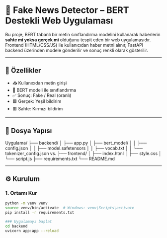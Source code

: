 # 📰 Fake News Detector – BERT Destekli Web Uygulaması

Bu proje, BERT tabanlı bir metin sınıflandırma modelini kullanarak haberlerin **sahte mi yoksa gerçek mi** olduğunu tespit eden bir web uygulamasıdır.  
Frontend (HTML/CSS/JS) ile kullanıcıdan haber metni alınır, FastAPI backend üzerinden modele gönderilir ve sonuç renkli olarak gösterilir.

---

## 🚀 Özellikler

- 📥 Kullanıcıdan metin girişi
- 🧠 BERT modeli ile sınıflandırma
- ✅ Sonuç: Fake / Real (oranlı)
- 🟩 Gerçek: Yeşil bildirim  
- 🟥 Sahte: Kırmızı bildirim

---

## 🧱 Dosya Yapısı

Uygulama/
├── backend/
│ ├── app.py
│ ├── bert_model/
│ │ ├── config.json
│ │ ├── model.safetensors
│ │ ├── vocab.txt
│ │ └── tokenizer_config.json vs.
├── frontend/
│ ├── index.html
│ ├── style.css
│ └── script.js
├── requirements.txt
└── README.md 


---

## ⚙️ Kurulum

### 1. Ortamı Kur

```bash
python -m venv venv
source venv/bin/activate  # Windows: venv\Scripts\activate
pip install -r requirements.txt 

### Uygulamayı başlat
cd backend
uvicorn app:app --reload
